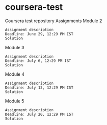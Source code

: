 # coursera-test
Coursera test repository
Assignments
Module 2

    Assignment description
    Deadline: June 29, 12:29 PM IST
    Solution

Module 3

    Assignment description
    Deadline: July 6, 12:29 PM IST
    Solution

Module 4

    Assignment description
    Deadline: July 13, 12:29 PM IST
    Solution

Module 5

    Assignment description
    Deadline: July 20, 12:29 PM IST
    Solution
